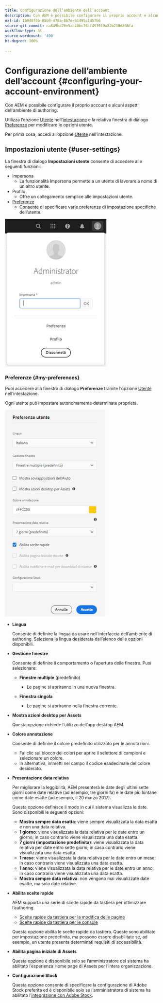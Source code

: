 ```yaml
---
title: Configurazione dell’ambiente dell’account
description: Con AEM è possibile configurare il proprio account e alcuni aspetti dell’ambiente di authoring
exl-id: 1b948f0b-85b9-478a-8b7e-61495c1d57b6
source-git-commit: ca849bd76e5ac40bc76cf497619a82b238d898fa
workflow-type: ht
source-wordcount: '490'
ht-degree: 100%

---
```


# Configurazione dell’ambiente dell’account   {#configuring-your-account-environment}

Con AEM è possibile configurare il proprio account e alcuni aspetti dell’ambiente di authoring.

Utilizza l’opzione [Utente](#user-settings) nell’[intestazione](/help/sites-cloud/authoring/getting-started/basic-handling.md#the-header) e la relativa finestra di dialogo [Preferenze](#my-preferences) per modificare le opzioni utente.

Per prima cosa, accedi all’opzione [Utente](#user-settings) nell’intestazione.

## Impostazioni utente {#user-settings}

La finestra di dialogo **Impostazioni utente** consente di accedere alle seguenti funzioni:

* Impersona
   * La funzionalità Impersona permette a un utente di lavorare a nome di un altro utente. <!--With the [Impersonate as](/help/sites-administering/security.md#impersonating-another-user) functionality, a user can work on behalf of another user.-->
* Profilo
   * Offre un collegamento semplice alle impostazioni utente.<!--Offers a convenient link to your [user settings](/help/sites-administering/security.md))-->
* [Preferenze](#my-preferences)
   * Consente di specificare varie preferenze di impostazione specifiche dell’utente.

![Impostazioni utente](/help/sites-cloud/authoring/assets/user-settings.png)

### Preferenze {#my-preferences}

Puoi accedere alla finestra di dialogo **Preferenze** tramite l’opzione [Utente](#user-settings) nell’intestazione.

Ogni utente può impostare autonomamente determinate proprietà.

![Preferenze](/help/sites-cloud/authoring/assets/user-preferences.png)

* **Lingua**

   Consente di definire la lingua da usare nell’interfaccia dell’ambiente di authoring. Seleziona la lingua desiderata dall’elenco delle opzioni disponibili.

* **Gestione finestre**

   Consente di definire il comportamento o l’apertura delle finestre. Puoi selezionare:

   * **Finestre multiple** (predefinito)

      * Le pagine si apriranno in una nuova finestra.
   * **Finestra singola**

      * Le pagine si apriranno nella finestra corrente.


* **Mostra azioni desktop per Assets**

   Questa opzione richiede l’utilizzo dell’app desktop AEM.

* **Colore annotazione**

   Consente di definire il colore predefinito utilizzato per le annotazioni.

   * Fai clic sul blocco dei colori per aprire il selettore di campioni e selezionare un colore.
   * In alternativa, immetti nel campo il codice esadecimale del colore desiderato.

* **Presentazione data relativa**

   Per migliorare la leggibilità, AEM presenterà le date degli ultimi sette giorni come date relative (ad esempio, tre giorni fa) e le date più lontane come date esatte (ad esempio, il 20 marzo 2017).

   Questa opzione definisce il modo in cui il sistema visualizza le date. Sono disponibili le seguenti opzioni:

   * **Mostra sempre data esatta**: viene sempre visualizzata la data esatta e non una data relativa.
   * **1 giorno**: viene visualizzata la data relativa per le date entro un giorno; in caso contrario viene visualizzata una data esatta.
   * **7 giorni (impostazione predefinita)**: viene visualizzata la data relativa per date entro sette giorni; in caso contrario viene visualizzata una data esatta.
   * **1 mese**: viene visualizzata la data relativa per le date entro un mese; in caso contrario viene visualizzata una data esatta.
   * **1 anno**: viene visualizzata la data relativa per le date entro un anno; in caso contrario viene visualizzata una data esatta.
   * **Mostra sempre data relativa**: non vengono mai visualizzate date esatte, ma solo date relative.

* **Abilita scelte rapide**

   AEM supporta una serie di scelte rapide da tastiera per ottimizzare l’authoring.

   * [Scelte rapide da tastiera per la modifica delle pagine](/help/sites-cloud/authoring/fundamentals/keyboard-shortcuts.md)
   * [Scelte rapide da tastiera per le console](/help/sites-cloud/authoring/getting-started/keyboard-shortcuts.md)

   Questa opzione abilita le scelte rapide da tastiera. Queste sono abilitate per impostazione predefinita, ma possono essere disabilitate se, ad esempio, un utente presenta determinati requisiti di accessibilità.

* **Abilita pagina iniziale di Assets**

   Questa opzione è disponibile solo se l’amministratore del sistema ha abilitato l’esperienza Home page di Assets per l’intera organizzazione.

* **Configurazione Stock**

   Questa opzione consente di specificare la configurazione di Adobe Stock preferita ed è disponibile solo se l’amministratore di sistema ha abilitato l’[integrazione con Adobe Stock](/help/assets/aem-assets-adobe-stock.md).
